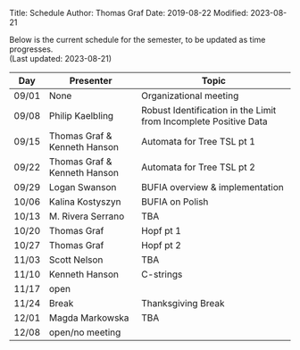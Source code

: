 Title: Schedule
Author: Thomas Graf
Date: 2019-08-22
Modified: 2023-08-21

Below is the current schedule for the semester, to be updated as time progresses.  
(Last updated: 2023-08-21)


| Day   | Presenter          | Topic                                          |
|-------|--------------------|------------------------------------------------|
| 09/01 | None | Organizational meeting |
| 09/08 | Philip Kaelbling | Robust Identification in the Limit from Incomplete Positive Data |
| 09/15 | Thomas Graf & Kenneth Hanson | Automata for Tree TSL pt 1|
| 09/22 | Thomas Graf & Kenneth Hanson | Automata for Tree TSL pt 2|
| 09/29 | Logan Swanson | BUFIA overview & implementation |
| 10/06 | Kalina Kostyszyn | BUFIA on Polish |
| 10/13 | M. Rivera Serrano | TBA |
| 10/20 | Thomas Graf | Hopf pt 1|
| 10/27 | Thomas Graf | Hopf pt 2|
| 11/03 | Scott Nelson | TBA |
| 11/10 | Kenneth Hanson | C-strings |
| 11/17 | open | |
| 11/24 | Break | Thanksgiving Break |
| 12/01 | Magda Markowska | TBA |
| 12/08 | open/no meeting | |
